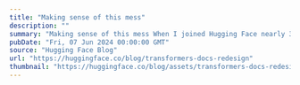```yaml
---
title: "Making sense of this mess"
description: ""
summary: "Making sense of this mess When I joined Hugging Face nearly 3 years ago, the Transformers documentat..."
pubDate: "Fri, 07 Jun 2024 00:00:00 GMT"
source: "Hugging Face Blog"
url: "https://huggingface.co/blog/transformers-docs-redesign"
thumbnail: "https://huggingface.co/blog/assets/transformers-docs-redesign/thumbnail.png"
---
```


